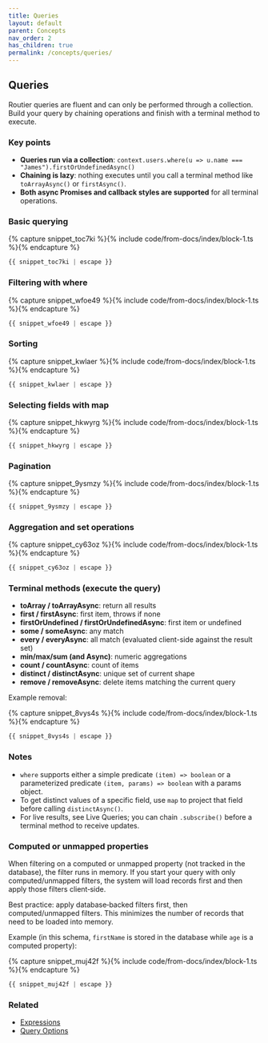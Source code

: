 ```yaml
---
title: Queries
layout: default
parent: Concepts
nav_order: 2
has_children: true
permalink: /concepts/queries/
---
```


## Queries

Routier queries are fluent and can only be performed through a collection. Build your query by chaining operations and finish with a terminal method to execute.

### Key points

- **Queries run via a collection**: `context.users.where(u => u.name === "James").firstOrUndefinedAsync()`
- **Chaining is lazy**: nothing executes until you call a terminal method like `toArrayAsync()` or `firstAsync()`.
- **Both async Promises and callback styles are supported** for all terminal operations.

### Basic querying



{% capture snippet_toc7ki %}{% include code/from-docs/index/block-1.ts %}{% endcapture %}

```ts
{{ snippet_toc7ki | escape }}
```


### Filtering with where



{% capture snippet_wfoe49 %}{% include code/from-docs/index/block-1.ts %}{% endcapture %}

```ts
{{ snippet_wfoe49 | escape }}
```


### Sorting



{% capture snippet_kwlaer %}{% include code/from-docs/index/block-1.ts %}{% endcapture %}

```ts
{{ snippet_kwlaer | escape }}
```


### Selecting fields with map



{% capture snippet_hkwyrg %}{% include code/from-docs/index/block-1.ts %}{% endcapture %}

```ts
{{ snippet_hkwyrg | escape }}
```


### Pagination



{% capture snippet_9ysmzy %}{% include code/from-docs/index/block-1.ts %}{% endcapture %}

```ts
{{ snippet_9ysmzy | escape }}
```


### Aggregation and set operations



{% capture snippet_cy63oz %}{% include code/from-docs/index/block-1.ts %}{% endcapture %}

```ts
{{ snippet_cy63oz | escape }}
```


### Terminal methods (execute the query)

- **toArray / toArrayAsync**: return all results
- **first / firstAsync**: first item, throws if none
- **firstOrUndefined / firstOrUndefinedAsync**: first item or undefined
- **some / someAsync**: any match
- **every / everyAsync**: all match (evaluated client-side against the result set)
- **min/max/sum (and Async)**: numeric aggregations
- **count / countAsync**: count of items
- **distinct / distinctAsync**: unique set of current shape
- **remove / removeAsync**: delete items matching the current query

Example removal:



{% capture snippet_8vys4s %}{% include code/from-docs/index/block-1.ts %}{% endcapture %}

```ts
{{ snippet_8vys4s | escape }}
```


### Notes

- `where` supports either a simple predicate `(item) => boolean` or a parameterized predicate `(item, params) => boolean` with a params object.
- To get distinct values of a specific field, use `map` to project that field before calling `distinctAsync()`.
- For live results, see Live Queries; you can chain `.subscribe()` before a terminal method to receive updates.

### Computed or unmapped properties

When filtering on a computed or unmapped property (not tracked in the database), the filter runs in memory. If you start your query with only computed/unmapped filters, the system will load records first and then apply those filters client‑side.

Best practice: apply database‑backed filters first, then computed/unmapped filters. This minimizes the number of records that need to be loaded into memory.

Example (in this schema, `firstName` is stored in the database while `age` is a computed property):



{% capture snippet_muj42f %}{% include code/from-docs/index/block-1.ts %}{% endcapture %}

```ts
{{ snippet_muj42f | escape }}
```


### Related

- [Expressions](/concepts/queries/expressions/)
- [Query Options](/concepts/queries/query-options/)
